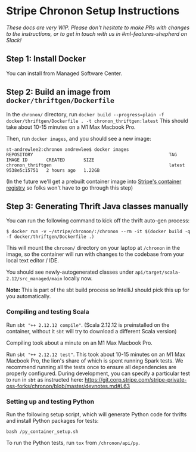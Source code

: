 # Stripe Chronon Setup Instructions

_These docs are very WIP. Please don't hesitate to make PRs with changes
to the instructions, or to get in touch with us in #ml-features-shepherd on Slack!_

## Step 1: Install Docker
You can install from Managed Software Center. 

## Step 2: Build an image from `docker/thriftgen/Dockerfile`

In the `chronon/` directory, run `docker build --progress=plain -f docker/thriftgen/Dockerfile . -t chronon_thriftgen:latest` This should take about 10-15 minutes on a M1 Max Macbook Pro.

Then, run `docker images`, and you should see a new image:

```shell
st-andrewlee2:chronon andrewlee$ docker images
REPOSITORY                                                   TAG            IMAGE ID       CREATED       SIZE
chronon_thriftgen                                            latest         9538e5c15751   2 hours ago   1.22GB
```

(In the future we'll get a prebuilt container image into [Stripe's container registry](https://amp.corp.stripe.com/containers/northwest)
so folks won't have to go through this step)

## Step 3: Generating Thrift Java classes manually

You can run the following command to kick off the thrift auto-gen process:

```shell
$ docker run -v ~/stripe/chronon/:/chronon --rm -it $(docker build -q -f docker/thriftgen/Dockerfile .)
```

This will mount the `chronon/` directory on your laptop at `/chronon` in the image, so the container
will run with changes to the codebase from your local text editor / IDE.

You should see newly-autogenerated classes under `api/target/scala-2.12/src_managed/main` locally now.

**Note:** This is part of the sbt build process so IntelliJ should pick this up for you automatically. 

### Compiling and testing Scala
Run `sbt "++ 2.12.12 compile"`. (Scala 2.12.12 is preinstalled on the container, without it `sbt` will try to 
download a different Scala version) 

Compiling took about a minute on an M1 Max Macbook Pro.

Run `sbt "++ 2.12.12 test"`. This took about 10-15 minutes on an M1 Max Macbook Pro, the lion's share of which is spent running Spark tests. We recommend running all the tests once to ensure all dependencies are properly configured. During development, you can specify a particular test to run in `sbt` as instructed here: https://git.corp.stripe.com/stripe-private-oss-forks/chronon/blob/master/devnotes.md#L63

### Setting up and testing Python

Run the following setup script, which will generate Python code for thrifts and 
install Python packages for tests:
```
bash /py_container_setup.sh  
```

To run the Python tests, run `tox` from `/chronon/api/py`.
